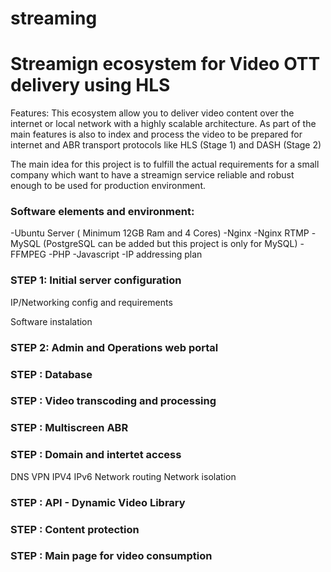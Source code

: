 # streaming
<h1>Streamign ecosystem for Video OTT delivery using HLS </h1>

Features: 
This ecosystem allow you to deliver video content over the internet or local network with a highly scalable architecture. As part of the main features is also to index and process the video to be prepared for internet and ABR transport protocols like HLS (Stage 1) and DASH (Stage 2)

The main idea for this project is to fulfill the actual requirements for a small company which want to have a streamign service reliable and robust enough to be used for production environment.

<h3>Software elements and environment:</h3>

-Ubuntu Server ( Minimum 12GB Ram and 4 Cores)
-Nginx
-Nginx RTMP
-MySQL (PostgreSQL can be added but this project is only for MySQL)
-FFMPEG
-PHP
-Javascript
-IP addressing plan

<h3>STEP 1: Initial server configuration</h3>

IP/Networking config and requirements

Software instalation

<h3> STEP 2: Admin and Operations web portal </h3>

<h3> STEP : Database </h3> 

<h3> STEP : Video transcoding and processing </h3>

<h3> STEP : Multiscreen ABR </h3>

<h3> STEP : Domain and intertet access </h3>

DNS
VPN
IPV4
IPv6
Network routing
Network isolation

<h3> STEP : API - Dynamic Video Library </h3>

<h3> STEP : Content protection </h3>

<h3> STEP : Main page for video consumption </h3>




